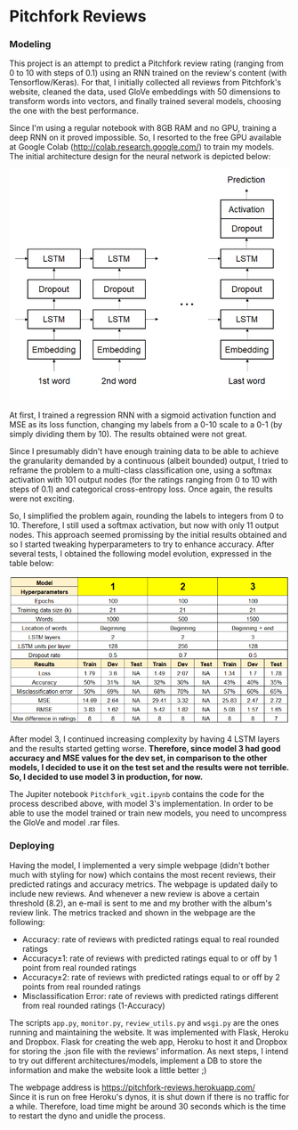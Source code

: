 # Pitchfork Reviews

### Modeling

This project is an attempt to predict a Pitchfork review rating (ranging from 0 to 10 with steps of 0.1) using an RNN trained on the review's content (with Tensorflow/Keras). For that, I initially collected all reviews from Pitchfork's website, cleaned the data, used GloVe embeddings with 50 dimensions to transform words into vectors, and finally trained several models, choosing the one with the best performance.

Since I'm using a regular notebook with 8GB RAM and no GPU, training a deep RNN on it proved impossible. So, I resorted to the free GPU available at Google Colab (http://colab.research.google.com/) to train my models. 
The initial architecture design for the neural network is depicted below:

![Initial architecture](https://github.com/rafael-siqueira/pitchfork/blob/master/images/Architecture.png)

At first, I trained a regression RNN with a sigmoid activation function and MSE as its loss function, changing my labels from a 0-10 scale to a 0-1 (by simply dividing them by 10). The results obtained were not great.   

Since I presumably didn't have enough training data to be able to achieve the granularity demanded by a continuous (albeit bounded) output, I tried to reframe the problem to a multi-class classification one, using a softmax activation with 101 output nodes (for the ratings ranging from 0 to 10 with steps of 0.1) and categorical cross-entropy loss. Once again, the results were not exciting.  

So, I simplified the problem again, rounding the labels to integers from 0 to 10. Therefore, I still used a softmax activation, but now with only 11 output nodes. This approach seemed promissing by the initial results obtained and so I started tweaking hyperparameters to try to enhance accuracy. After several tests, I obtained the following model evolution, expressed in the table below:

![Model evolution](https://github.com/rafael-siqueira/pitchfork/blob/master/images/Models_Results.png)

After model 3, I continued increasing complexity by having 4 LSTM layers and the results started getting worse. **Therefore, since model 3 had good accuracy and MSE values for the dev set, in comparison to the other models, I decided to use it on the test set and the results were not terrible. So, I decided to use model 3 in production, for now.**

The Jupiter notebook `Pitchfork_vgit.ipynb` contains the code for the process described above, with model 3's implementation. In order to be able to use the model trained or train new models, you need to uncompress the GloVe and model .rar files.

### Deploying

Having the model, I implemented a very simple webpage (didn't bother much with styling for now) which contains the most recent reviews, their predicted ratings and accuracy metrics. The webpage is updated daily to include new reviews. And whenever a new review is above a certain threshold (8.2), an e-mail is sent to me and my brother with the album's review link.
The metrics tracked and shown in the webpage are the following:
- Accuracy: rate of reviews with predicted ratings equal to real rounded ratings
- Accuracy±1: rate of reviews with predicted ratings equal to or off by 1 point from real rounded ratings
- Accuracy±2: rate of reviews with predicted ratings equal to or off by 2 points from real rounded ratings
- Misclassification Error: rate of reviews with predicted ratings different from real rounded ratings (1-Accuracy)

The scripts `app.py`, `monitor.py`, `review_utils.py` and `wsgi.py` are the ones running and maintaining the website. It was implemented with Flask, Heroku and Dropbox. Flask for creating the web app, Heroku to host it and Dropbox for storing the .json file with the reviews' information. As next steps, I intend to try out different architectures/models, implement a DB to store the information and make the website look a little better ;)

The webpage address is https://pitchfork-reviews.herokuapp.com/  
Since it is run on free Heroku's dynos, it is shut down if there is no traffic for a while. Therefore, load time might be around 30 seconds which is the time to restart the dyno and unidle the process.

